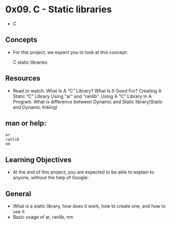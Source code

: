 # 0x09. C - Static libraries
- C

## Concepts
- For this project, we expect you to look at this concept:

	C static libraries

## Resources
- Read or watch:
	What Is A “C” Library? What Is It Good For?
	Creating A Static “C” Library Using “ar” and “ranlib”.
	Using A “C” Library In A Program.
	What is difference between Dynamic and Static library(Static and Dynamic linking)

## man or help:
	ar
	ranlib
	nm

## Learning Objectives
- At the end of this project, you are expected to be able to explain to anyone, without the help of Google:

## General
- What is a static library, how does it work, how to create one, and how to use it
- Basic usage of ar, ranlib, nm
